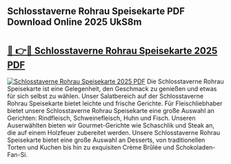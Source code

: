 ## Schlosstaverne Rohrau Speisekarte PDF Download Online 2025 UkS8m

# <h2><a href="http://gce7jx.nevu.top/?p=Schlosstaverne+Rohrau+Speisekarte">🔗 👉🔴 Schlosstaverne Rohrau Speisekarte 2025 PDF</a></h2>

[![Schlosstaverne Rohrau Speisekarte 2025 PDF](https://i.imgur.com/dBaPXMq.png)](http://gce7jx.nevu.top/?p=Schlosstaverne+Rohrau+Speisekarte)
Die Schlosstaverne Rohrau Speisekarte ist eine Gelegenheit, den Geschmack zu genießen und etwas für sich selbst zu wählen. Unser Salatbereich auf der Schlosstaverne Rohrau Speisekarte bietet leichte und frische Gerichte. Für Fleischliebhaber bietet unsere Schlosstaverne Rohrau Speisekarte eine große Auswahl an Gerichten: Rindfleisch, Schweinefleisch, Huhn und Fisch. Unseren Auserwählten bieten wir Gourmet-Gerichte wie Schaschlik und Steak an, die auf einem Holzfeuer zubereitet werden. Unsere Schlosstaverne Rohrau Speisekarte bietet eine große Auswahl an Desserts, von traditionellen Torten und Kuchen bis hin zu exquisiten Crème Brûlée und Schokoladen-Fan-Si.
